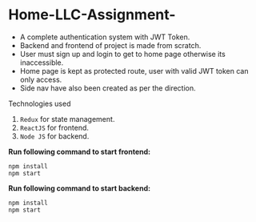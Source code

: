 # Home-LLC-Assignment-
- A complete authentication system with JWT Token.
- Backend and frontend of project is made from scratch.
- User must sign up and login to get to home page otherwise its inaccessible.
- Home page is kept as protected route, user with valid JWT token can only access.
- Side nav have also been created as per the direction.

Technologies used
1. `Redux` for state management.
2. `ReactJS` for frontend.
3. `Node JS` for backend.

<strong>Run following command to start frontend:</strong>
```
npm install
npm start
```


<strong>Run following command to start backend:</strong>
```
npm install
npm start
```

